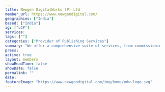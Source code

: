 ```yaml
---
title: Newgen DigitalWorks (P) Ltd
member_url: https://www.newgendigital.com/
geographies: ["India"]
based: ["India"]
ig: ["LCP"] 
services: 
tags: [""]
categories: ["Provider of Publishing Services"]
summary: "We offer a comprehensive suite of services, from commissioning to delivery, tailored for large corporate to independent and niche publishers. Our established relationships with leading publishers underscore our commitment to excellence and partnership."
press:
active: true
layout: members
showReadTime: false
showDate: false
permalink: ""
date:
featureImage: "https://www.newgendigital.com/img/home/ndw-logo.svg"
---
```

